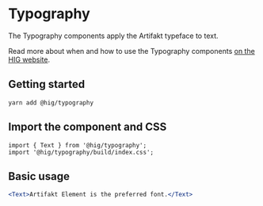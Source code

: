 # Typography

The Typography components apply the Artifakt typeface to text.

Read more about when and how to use the Typography components [on the HIG website](https://hig.autodesk.com/web/basics/typography).

## Getting started

```
yarn add @hig/typography
```

## Import the component and CSS

```
import { Text } from '@hig/typography';
import '@hig/typography/build/index.css';
```

## Basic usage

```jsx
<Text>Artifakt Element is the preferred font.</Text>
```

